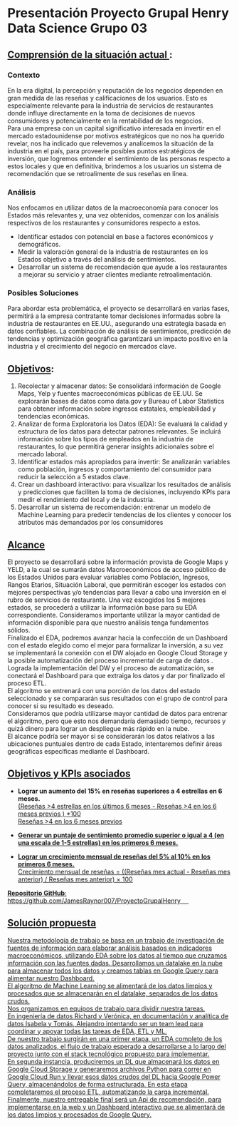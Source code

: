 # Presentación Proyecto Grupal Henry Data Science Grupo 03 

## **<u> Comprensión de la situación actual </u>**:

### **Contexto** 
En la era digital, la percepción y reputación de los negocios dependen en gran medida de las reseñas y calificaciones de los usuarios. Esto es especialmente relevante para la industria de servicios de restaurantes donde influye directamente en la toma de decisiones de nuevos consumidores y potencialmente en la rentabilidad de los negocios. <br>
Para una empresa con un capital significativo interesada en invertir en el mercado estadounidense por motivos estratégicos que no nos ha querido revelar, nos ha indicado que relevemos y analicemos la situación de la industria en el país, para proveerle posibles puntos estratégicos de inversión, que logremos entender el sentimiento de las personas respecto a estos locales  y que en definitiva, brindemos a los usuarios un sistema de recomendación que se retroalimente de sus reseñas en línea.

### **Análisis** 
Nos enfocamos en utilizar datos de la macroeconomía para conocer los Estados más relevantes y, una vez obtenidos, comenzar con los análisis respectivos de los restaurantes y consumidores respecto a estos.
*	Identificar estados con potencial en base a factores económicos y demográficos.
*	Medir la valoración general de la industria de restaurantes en los Estados objetivo a través del análisis de sentimientos.
*	Desarrollar un sistema de recomendación que ayude a los restaurantes a mejorar su servicio y atraer clientes mediante retroalimentación.

### **Posibles Soluciones**
Para abordar esta problemática, el proyecto se desarrollará en varias fases, permitirá a la empresa contratante tomar decisiones informadas sobre la industria de restaurantes en EE.UU., asegurando una estrategia basada en datos confiables. La combinación de análisis de sentimientos, predicción de tendencias y optimización geográfica garantizará un impacto positivo en la industria y el crecimiento del negocio en mercados clave.


## **<u>Objetivos</u>**:

1.	Recolectar y almacenar datos: Se consolidará información de Google Maps, Yelp y fuentes macroeconómicas públicas de EE.UU. Se explorarán bases de datos como data.gov y Bureau of Labor Statistics para obtener información sobre ingresos estatales, empleabilidad y tendencias económicas.
2.	Analizar de forma Exploratoria los Datos (EDA): Se evaluará la calidad y estructura de los datos para detectar patrones relevantes. Se incluirá información sobre los tipos de empleados en la industria de restaurantes, lo que permitirá generar insights adicionales sobre el mercado laboral.
3.	Identificar estados más apropiados para invertir: Se analizarán variables como población, ingresos y comportamiento del consumidor para reducir la selección a 5 estados clave. 
4.	Crear un dashboard interactivo: para visualizar los resultados de análisis y predicciones que faciliten la toma de decisiones, incluyendo KPIs para medir el rendimiento del local y de la industria.
5.	Desarrollar un sistema de recomendación: entrenar un modelo de Machine Learning para predecir tendencias de los clientes y conocer los atributos más demandados por los consumidores

## **<u> Alcance</u>**
El proyecto se desarrollará sobre la información provista de Google Maps y YELD, a la cual se sumarán datos Macroeconómicos de acceso público de los Estados Unidos para evaluar variables como Población, Ingresos, Rangos Etarios, Situación Laboral, que permitirán escoger los estados con mejores perspectivas y/o tendencias para llevar a cabo una inversión en el rubro de servicios de restaurante. Una vez escogidos los 5 mejores estados, se procederá a utilizar la información base para su EDA correspondiente. Consideramos importante utilizar la mayor cantidad de información disponible para que nuestro análisis tenga fundamentos sólidos.<br>
Finalizado el EDA, podremos avanzar hacia la confección de un Dashboard con el estado elegido como el mejor para formalizar la inversión, a su vez se implementará la conexión con el DW alojado en Google Cloud Storage y la posible automatización del proceso incremental de carga de datos .<br>
Lograda la implementación del DW y el proceso de automatización, se conectará el Dashboard para que extraiga los datos y dar por finalizado el proceso ETL.<br>
El algoritmo se entrenará con una porción de los datos del estado seleccionado y se compararán sus resultados con el grupo de control para conocer si su resultado es deseado.<br>
Consideramos que podría utilizarse mayor cantidad de datos para entrenar el algoritmo, pero que esto nos demandaría demasiado tiempo, recursos y quizá dinero para lograr un despliegue más rápido en la nube.<br>
El alcance podría ser mayor si se considerarán los datos relativos a las ubicaciones puntuales dentro de cada Estado, intentaremos definir áreas geográficas específicas mediante el Dashboard.

## **<u>Objetivos y KPIs asociados </u>**

*	**Lograr un aumento del 15% en reseñas superiores a 4 estrellas en 6 meses.**<br>
<u> (Reseñas >4 estrellas en los últimos 6 meses - Reseñas >4 en los 6 meses previos ) <u/> *100<br>
                Reseñas >4 en los 6 meses previos


*	**Generar un puntaje de sentimiento promedio superior o igual a 4 (en una escala de 1-5 estrellas) en los primeros 6 meses.**<br>


*	**Lograr un crecimiento mensual de reseñas del 5% al 10% en los primeros 6 meses.**<br>
Crecimiento mensual de reseñas = ((Reseñas mes actual - Reseñas mes anterior) /  Reseñas mes anterior) × 100<br>


**Repositorio GitHub**: https://github.com/JamesRaynor007/ProyectoGrupalHenry
 

## **<u>Solución propuesta</u>**
Nuestra metodología de trabajo se basa en un trabajo de investigación de fuentes de información para elaborar análisis basados en indicadores macroeconómicos, utilizando EDA sobre los datos al tiempo que cruzamos información con las fuentes dadas. Desarrollamos un datalake en la nube para almacenar todos los datos y creamos tablas en Google Query para alimentar nuestro Dashboard.<br>
El algoritmo de Machine Learning se alimentará de los datos limpios y procesados que se almacenarán en el datalake, separados de los datos crudos.<br>
Nos organizamos en equipos de trabajo para dividir nuestra tareas.<br>
En ingeniería de datos Richard y Verónica, en documentación y analítica de datos Isabela y Tomás, Alejandro intentando ser un team lead para coordinar y apoyar todas las tareas de EDA, ETL y ML.<br>
De nuestro trabajo surgirán en una primer etapa, un EDA completo de los datos analizados, el flujo de trabajo esperado a desarrollarse a lo largo del proyecto junto con el stack tecnológico propuesto para implementar.<br>
En segunda instancia, produciremos un DL que almacenará los datos en Google Cloud Storage y generaremos archivos Python para correr en Google Cloud Run y llevar esos datos crudos del DL hacia Google Power Query, almacenándolos de forma estructurada. En esta etapa completaremos el proceso ETL, automatizando la carga incremental.<br>
Finalmente, nuestro entregable final será un Api de recomendación, para implementarse en la web y un Dashboard interactivo que se alimentará de los datos limpios y procesados de Google Query.
